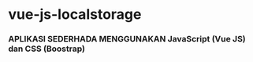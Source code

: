 # vue-js-localstorage
<h3>APLIKASI SEDERHADA MENGGUNAKAN JavaScript (Vue JS) dan CSS (Boostrap)</h3>
